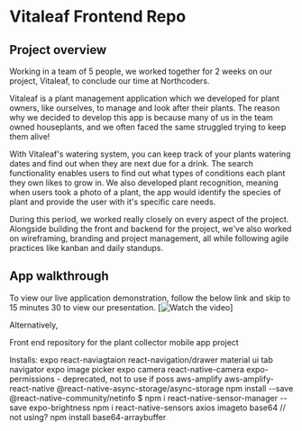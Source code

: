 # Vitaleaf Frontend Repo

## Project overview

Working in a team of 5 people, we worked together for 2 weeks on our project, Vitaleaf, to conclude our time at Northcoders.

Vitaleaf is a plant management application which we developed for plant owners, like ourselves, to manage and look after their plants. The reason why we decided to develop this app is because many of us in the team owned houseplants, and we often faced the same struggled trying to keep them alive!

With Vitaleaf's watering system, you can keep track of your plants watering dates and find out when they are next due for a drink. The search functionality enables users to find out what types of conditions each plant they own likes to grow in. We also developed plant recognition, meaning when users took a photo of a plant, the app would identify the species of plant and provide the user with it's specific care needs.

During this period, we worked really closely on every aspect of the project. Alongside building the front and backend for the project, we've also worked on wireframing, branding and project management, all while following agile practices like kanban and daily standups.

## App walkthrough

To view our live application demonstration, follow the below link and skip to 15 minutes 30 to view our presentation.
[![Watch the video](https://img.youtube.com/vi/watch?v=VH3ZniWAMrA&t=986s/maxresdefault.jpg)]

Alternatively,

Front end repository for the plant collector mobile app project

Installs:
expo
react-naviagtaion
react-navigation/drawer
material ui
tab navigator
expo image picker
expo camera
react-native-camera
expo-permissions - deprecated, not to use if poss
aws-amplify
aws-amplify-react-native
@react-native-async-storage/async-storage
npm install --save @react-native-community/netinfo
\$ npm i react-native-sensor-manager --save
expo-brightness
npm i react-native-sensors
axios
imageto base64 // not using?
npm install base64-arraybuffer
